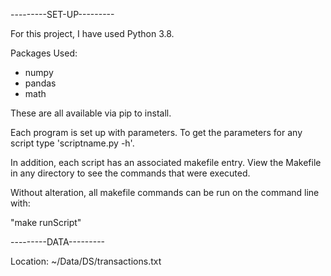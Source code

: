 ---------SET-UP---------

For this project, I have used Python 3.8.

Packages Used:
 - numpy
 - pandas
 - math
    
These are all available via pip to install.

Each program is set up with parameters.  To get the parameters for any script type 'scriptname.py -h'.

In addition, each script has an associated makefile entry.  View the Makefile in any directory to see the commands that
were executed.

Without alteration, all makefile commands can be run on the command line with:

"make runScript"


---------DATA---------

Location: ~/Data/DS/transactions.txt

